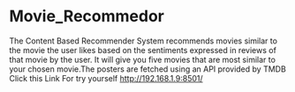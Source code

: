 # Movie_Recommedor
The Content Based Recommender System recommends movies similar to the movie the user likes based on the sentiments expressed in reviews of that movie by the user. It will give you five movies that are most similar to your chosen movie.The posters are fetched using an API provided by TMDB
Click this Link For try yourself
http://192.168.1.9:8501/
